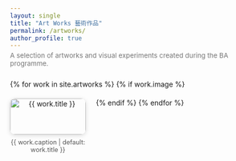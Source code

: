 ```yaml
---
layout: single
title: "Art Works 藝術作品"
permalink: /artworks/
author_profile: true
---
```


<p style="color:#777; font-size:0.95em; margin-top:-10px; margin-bottom:25px;">
  A selection of artworks and visual experiments created during the BA programme.
</p>

<div class="gallery">
  {% for work in site.artworks %}
    {% if work.image %}
      <div class="gallery-item">
        <a href="{{ work.image }}" data-lightbox="art-gallery" data-title="{{ work.caption | default: work.title }}">
          <img src="{{ work.image }}" alt="{{ work.title }}">
        </a>
        <p class="caption">{{ work.caption | default: work.title }}</p>
      </div>
    {% endif %}
  {% endfor %}
</div>

<!-- ✅ 引入 Lightbox -->
<link href="https://cdnjs.cloudflare.com/ajax/libs/lightbox2/2.11.3/css/lightbox.min.css" rel="stylesheet" />
<script src="https://cdnjs.cloudflare.com/ajax/libs/lightbox2/2.11.3/js/lightbox.min.js"></script>

<style>
.gallery {
  display: flex;
  flex-wrap: wrap;
  justify-content: flex-start;
  gap: 20px;
  margin-top: 25px;
}
.gallery-item {
  width: 30%;
  text-align: center;
}
.gallery-item img {
  width: 100%;
  border-radius: 10px;
  box-shadow: 0 2px 8px rgba(0,0,0,0.15);
  transition: transform 0.2s ease;
}
.gallery-item img:hover {
  transform: scale(1.03);
}
.caption {
  font-size: 0.9em;
  color: #555;
  margin-top: 8px;
}

/* 🔍 左下角放大细节窗口样式 */
.zoom-preview {
  position: fixed;
  bottom: 20px;
  left: 20px;
  width: 220px;
  height: 220px;
  border: 2px solid #aaa;
  background-repeat: no-repeat;
  background-size: 200%;
  display: none;
  z-index: 99999;
  box-shadow: 0 0 8px rgba(0,0,0,0.3);
  background-color: #fff;
}
</style>

<div class="zoom-preview" id="zoomPreview"></div>

<script>
document.addEventListener("DOMContentLoaded", function () {
  const zoomPreview = document.getElementById("zoomPreview");

  // 每当 lightbox 打开一张图片时，检测新生成的 .lb-image
  const observer = new MutationObserver(() => {
    const lightboxImage = document.querySelector(".lb-image");
    if (lightboxImage && !lightboxImage.hasZoomHandler) {
      lightboxImage.hasZoomHandler = true;

      lightboxImage.addEventListener("mousemove", function (event) {
        const rect = lightboxImage.getBoundingClientRect();
        const x = ((event.clientX - rect.left) / rect.width) * 100;
        const y = ((event.clientY - rect.top) / rect.height) * 100;
        zoomPreview.style.backgroundImage = `url('${lightboxImage.src}')`;
        zoomPreview.style.backgroundPosition = `${x}% ${y}%`;
        zoomPreview.style.display = "block";
      });

      lightboxImage.addEventListener("mouseleave", function () {
        zoomPreview.style.display = "none";
      });
    }
  });

  // 监听整个文档变化，当 Lightbox 打开时触发
  observer.observe(document.body, { childList: true, subtree: true });
});
</script>
